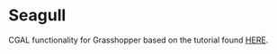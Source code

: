 # Seagull

CGAL functionality for Grasshopper based on the tutorial found [HERE](https://github.com/XingxinHE/CGAL_IN_GRASSHOPPER).
